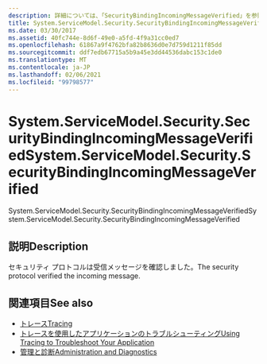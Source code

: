 ```yaml
---
description: 詳細については、「SecurityBindingIncomingMessageVerified」を参照してください。
title: System.ServiceModel.Security.SecurityBindingIncomingMessageVerified
ms.date: 03/30/2017
ms.assetid: 40fc744e-8d6f-49e0-a5fd-4f9a31cc0ed7
ms.openlocfilehash: 61867a9f4762bfa82b8636d0e7d759d1211f85dd
ms.sourcegitcommit: ddf7edb67715a5b9a45e3dd44536dabc153c1de0
ms.translationtype: MT
ms.contentlocale: ja-JP
ms.lasthandoff: 02/06/2021
ms.locfileid: "99798577"
---
```

# <a name="systemservicemodelsecuritysecuritybindingincomingmessageverified"></a><span data-ttu-id="b6798-103">System.ServiceModel.Security.SecurityBindingIncomingMessageVerified</span><span class="sxs-lookup"><span data-stu-id="b6798-103">System.ServiceModel.Security.SecurityBindingIncomingMessageVerified</span></span>

<span data-ttu-id="b6798-104">System.ServiceModel.Security.SecurityBindingIncomingMessageVerified</span><span class="sxs-lookup"><span data-stu-id="b6798-104">System.ServiceModel.Security.SecurityBindingIncomingMessageVerified</span></span>  
  
## <a name="description"></a><span data-ttu-id="b6798-105">説明</span><span class="sxs-lookup"><span data-stu-id="b6798-105">Description</span></span>  

 <span data-ttu-id="b6798-106">セキュリティ プロトコルは受信メッセージを確認しました。</span><span class="sxs-lookup"><span data-stu-id="b6798-106">The security protocol verified the incoming message.</span></span>  
  
## <a name="see-also"></a><span data-ttu-id="b6798-107">関連項目</span><span class="sxs-lookup"><span data-stu-id="b6798-107">See also</span></span>

- [<span data-ttu-id="b6798-108">トレース</span><span class="sxs-lookup"><span data-stu-id="b6798-108">Tracing</span></span>](index.md)
- [<span data-ttu-id="b6798-109">トレースを使用したアプリケーションのトラブルシューティング</span><span class="sxs-lookup"><span data-stu-id="b6798-109">Using Tracing to Troubleshoot Your Application</span></span>](using-tracing-to-troubleshoot-your-application.md)
- [<span data-ttu-id="b6798-110">管理と診断</span><span class="sxs-lookup"><span data-stu-id="b6798-110">Administration and Diagnostics</span></span>](../index.md)
